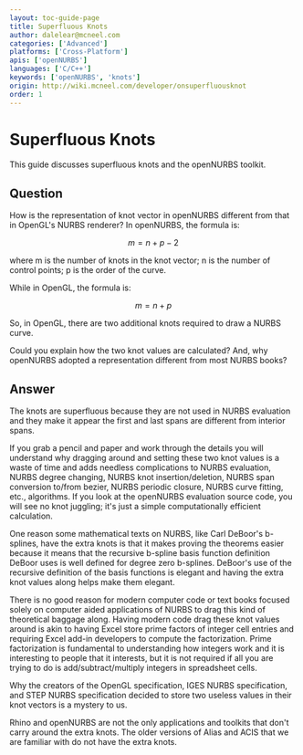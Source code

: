 ```yaml
---
layout: toc-guide-page
title: Superfluous Knots
author: dalelear@mcneel.com
categories: ['Advanced']
platforms: ['Cross-Platform']
apis: ['openNURBS']
languages: ['C/C++']
keywords: ['openNURBS', 'knots']
origin: http://wiki.mcneel.com/developer/onsuperfluousknot
order: 1
---
```


# Superfluous Knots

This guide discusses superfluous knots and the openNURBS toolkit.

## Question

How is the representation of knot vector in openNURBS different from that in OpenGL's NURBS renderer?  In openNURBS, the formula is:

$$m = n + p - 2 $$

where m is the number of knots in the knot vector; n is the number of control points; p is the order of the curve.

While in OpenGL, the formula is:

$$m = n + p$$

So, in OpenGL, there are two additional knots required to draw a NURBS curve.

Could you explain how the two knot values are calculated?  And, why openNURBS adopted a representation different from most NURBS books?

## Answer

The knots are superfluous because they are not used in NURBS evaluation and they make it appear the first and last spans are different from interior spans.

If you grab a pencil and paper and work through the details you will understand why dragging around and setting these two knot values is a waste of time and adds needless complications to NURBS evaluation, NURBS degree changing, NURBS knot insertion/deletion, NURBS span conversion to/from bezier, NURBS periodic closure, NURBS curve fitting, etc., algorithms.  If you look at the openNURBS evaluation source code, you will see no knot juggling; it's just a simple computationally efficient calculation.

One reason some mathematical texts on NURBS, like Carl DeBoor's b-splines, have the extra knots is that it makes proving the theorems easier because it means that the recursive b-spline basis function definition DeBoor uses is well defined for degree zero b-splines.  DeBoor's use of the recursive definition of the basis functions is elegant and having the extra knot values along helps make them elegant.

There is no good reason for modern computer code or text books focused solely on computer aided applications of NURBS to drag this kind of theoretical baggage along.  Having modern code drag these knot values around is akin to having Excel store prime factors of integer cell entries and requiring Excel add-in developers to compute the factorization.  Prime factorization is fundamental to understanding how integers work and it is interesting to people that it interests, but it is not required if all you are trying to do is add/subtract/multiply integers in spreadsheet cells.

Why the creators of the OpenGL specification, IGES NURBS specification, and STEP NURBS specification decided to store two useless values in their knot vectors is a mystery to us.

Rhino and openNURBS are not the only applications and toolkits that don't carry around the extra knots. The older versions of Alias and ACIS that we are familiar with do not have the extra knots.
